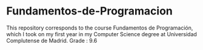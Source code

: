 # Fundamentos-de-Programacion
This repository corresponds to the course Fundamentos de Programación, which I  took on my first year in my Computer Science degree at Universidad Complutense de Madrid. Grade : 9.6
